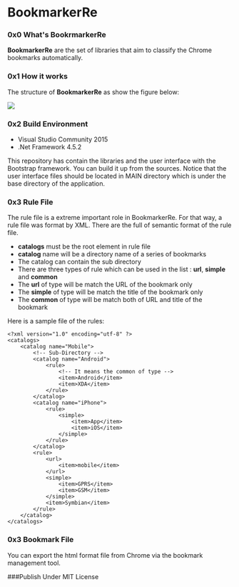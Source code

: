 # BookmarkerRe

### 0x0 What's BookrmarkerRe

**BookmarkerRe** are the set of libraries that aim to classify the Chrome bookmarks automatically.

### 0x1 How it works

The structure of **BookmarkerRe** as show the figure below:

![](http://i1.tietuku.com/0c9bea3fa87a70a6.png?raw=true)

### 0x2 Build Environment
* Visual Studio Community 2015
* .Net Framework 4.5.2

This repository has contain the libraries and the user interface with the Bootstrap framework. You can build it up from the sources. Notice that the user interface files should be located in MAIN directory which is under the base directory of the application.

### 0x3 Rule File
The rule file is a extreme important role in BookmarkerRe. For that way, a rule file was format by XML. There are the full of semantic format of the rule file.

* **catalogs** must be the root element in rule file
* **catalog** name will be a directory name of a series of bookmarks
* The catalog can contain the sub directory
* There are three types of rule which can be used in the list : **url**, **simple** and **common**
* The **url** of type will be match the URL of the bookmark only
* The **simple** of type will be match the title of the bookmark only
* The **common** of type will be match both of URL and title of the bookmark

Here is a sample file of the rules:
```
<?xml version="1.0" encoding="utf-8" ?>
<catalogs>
	<catalog name="Mobile">
		<!-- Sub-Directory -->
		<catalog name="Android">
			<rule>
				<!-- It means the common of type -->
				<item>Android</item>
				<item>XDA</item>
			</rule>
		</catalog>
		<catalog name="iPhone">
			<rule>
				<simple>
					<item>App</item>
					<item>iOS</item>
				</simple>
			</rule>
		</catalog>
		<rule>
			<url>
				<item>mobile</item>
			</url>
			<simple>
				<item>GPRS</item>
				<item>GSM</item>
			</simple>
			<item>Symbian</item>
		</rule>
	</catalog>
</catalogs>
```

### 0x3 Bookmark File
You can export the html format file from Chrome via the bookmark management tool.





###Publish Under MIT License
